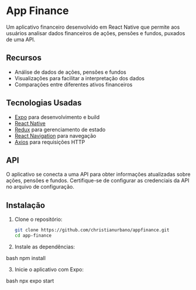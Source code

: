 # App Finance

Um aplicativo financeiro desenvolvido em React Native que permite aos usuários analisar dados financeiros de ações, pensões e fundos, puxados de uma API.

## Recursos

- Análise de dados de ações, pensões e fundos
- Visualizações  para facilitar a interpretação dos dados
- Comparações entre diferentes ativos financeiros

## Tecnologias Usadas

- [Expo](https://expo.dev/) para desenvolvimento e build
- [React Native](https://reactnative.dev/)
- [Redux](https://redux.js.org/) para gerenciamento de estado
- [React Navigation](https://reactnavigation.org/) para navegação
- [Axios](https://axios-http.com/) para requisições HTTP

## API

O aplicativo se conecta a uma API para obter informações atualizadas sobre ações, pensões e fundos. Certifique-se de configurar as credenciais da API no arquivo de configuração.

## Instalação

1. Clone o repositório:

   ```bash
   git clone https://github.com/christianurbano/appfinance.git
   cd app-finance

2. Instale as dependências:

  bash
  npm install
  
3. Inicie o aplicativo com Expo:
  
  bash
  npx expo start
